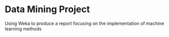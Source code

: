 # Data Mining Project
Using Weka to produce a report focusing on the implementation of machine learning methods
